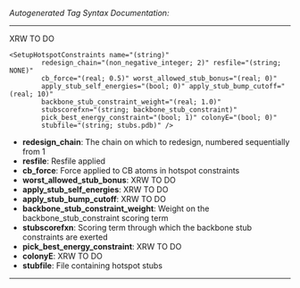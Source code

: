_Autogenerated Tag Syntax Documentation:_

---
XRW TO DO

```
<SetupHotspotConstraints name="(string)"
        redesign_chain="(non_negative_integer; 2)" resfile="(string; NONE)"
        cb_force="(real; 0.5)" worst_allowed_stub_bonus="(real; 0)"
        apply_stub_self_energies="(bool; 0)" apply_stub_bump_cutoff="(real; 10)"
        backbone_stub_constraint_weight="(real; 1.0)"
        stubscorefxn="(string; backbone_stub_constraint)"
        pick_best_energy_constraint="(bool; 1)" colonyE="(bool; 0)"
        stubfile="(string; stubs.pdb)" />
```

-   **redesign_chain**: The chain on which to redesign, numbered sequentially from 1
-   **resfile**: Resfile applied
-   **cb_force**: Force applied to CB atoms in hotspot constraints
-   **worst_allowed_stub_bonus**: XRW TO DO
-   **apply_stub_self_energies**: XRW TO DO
-   **apply_stub_bump_cutoff**: XRW TO DO
-   **backbone_stub_constraint_weight**: Weight on the backbone_stub_constraint scoring term
-   **stubscorefxn**: Scoring term through which the backbone stub constraints are exerted
-   **pick_best_energy_constraint**: XRW TO DO
-   **colonyE**: XRW TO DO
-   **stubfile**: File containing hotspot stubs

---

